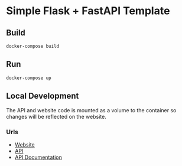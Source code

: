 # Simple Flask + FastAPI Template

## Build

```shell
docker-compose build
```

## Run

```shell
docker-compose up
```

## Local Development

The API and website code is mounted as a volume to the container so changes will be reflected on the website.

### Urls

 * [Website](http://localhost:8000)
 * [API](http://localhost:5000)
 * [API Documentation](http://localhost:5000/docs)
